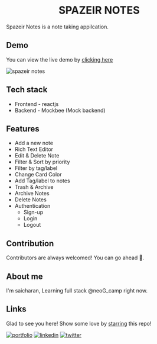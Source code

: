 <div align="center">
  
# SPAZEIR NOTES
  
</div>
Spazeir Notes is a note taking appilcation.

## Demo

You can view the live demo by [clicking here](https://spazeir-notes.netlify.app)

![spazeir notes](https://user-images.githubusercontent.com/62795476/179355804-6fecd5ba-b516-4357-99bd-84f21ae3c02f.gif)


## Tech stack

* Frontend - reactjs
* Backend - Mockbee (Mock backend)

## Features

* Add a new note
* Rich Text Editor
* Edit & Delete Note
* Filter & Sort by priority 
* Filter by tag/label
* Change Card Color
* Add Tag/label
 to notes
* Trash & Archive
* Archive Notes
* Delete Notes
* Authentication
  - Sign-up
  - Login
  - Logout

## Contribution

Contributors are always welcomed! You can go ahead 🚀.

## About me

I'm saicharan, Learning full stack @neoG_camp right now.

## Links

Glad to see you here! Show some love by [starring](https://github.com/saicharan-gouru/Spazeir-notes) this repo!

[![portfolio](https://img.shields.io/badge/my_portfolio-000?style=for-the-badge&logo=ko-fi&logoColor=white)](https://saicharangouru.netlify.app/)
[![linkedin](https://img.shields.io/badge/linkedin-0A66C2?style=for-the-badge&logo=linkedin&logoColor=white)](https://www.linkedin.com/in/saicharangouru/)
[![twitter](https://img.shields.io/badge/twitter-1DA1F2?style=for-the-badge&logo=twitter&logoColor=white)](https://twitter.com/saicharangouru)




